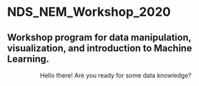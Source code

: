 # NDS_NEM_Workshop_2020
## Workshop program for data manipulation, visualization, and introduction to Machine Learning.

<p align="center">
  Hello there! Are you ready for some data knowledge? </p>
  <img src="/Images/data.gif" width="500px" alt="center>
</p>


